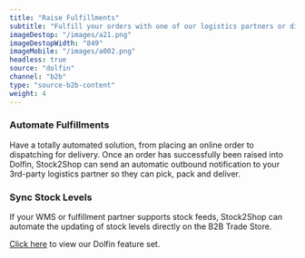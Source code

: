 ```yaml
---
title: "Raise Fulfillments"
subtitle: "Fulfill your orders with one of our logistics partners or directly in your WMS (Warehouse Management System)."
imageDestop: "/images/a21.png"
imageDestopWidth: "849"
imageMobile: "/images/a002.png"
headless: true
source: "dolfin"
channel: "b2b"
type: "source-b2b-content"
weight: 4
---
```


### Automate Fulfillments
Have a totally automated solution, from placing an online order to dispatching for delivery. Once an order has successfully been raised into Dolfin, Stock2Shop can send an automatic outbound notification to your 3rd-party logistics partner so they can pick, pack and deliver.

### Sync Stock Levels
If your WMS or fulfillment partner supports stock feeds, Stock2Shop can automate the updating of stock levels directly on the B2B Trade Store.

[Click here](/help/features/dolfin/ "Dolfin Features") to view our Dolfin feature set.